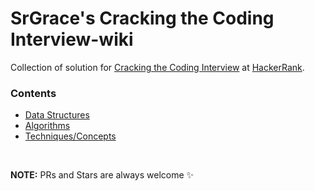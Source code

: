 
# SrGrace's Cracking the Coding Interview-wiki
Collection of solution for [Cracking the Coding Interview](https://www.hackerrank.com/domains/tutorials/cracking-the-coding-interview) at [HackerRank](https://www.hackerrank.com/).

### Contents

* [Data Structures](#data-structures) 
* [Algorithms](#algorithms)
* [Techniques/Concepts](#techniques/concepts)


<br>

**NOTE:** PRs and Stars are always welcome :sparkles:
